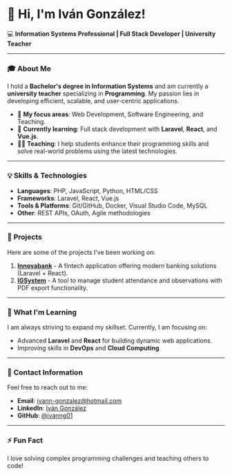 # 👋 Hi, I'm Iván González!

💻 **Information Systems Professional | Full Stack Developer | University Teacher**

---

### 🎓 **About Me**

I hold a **Bachelor's degree in Information Systems** and am currently a **university teacher** specializing in **Programming**. My passion lies in developing efficient, scalable, and user-centric applications.

- 💞️ **My focus areas**: Web Development, Software Engineering, and Teaching.
- 🌱 **Currently learning**: Full stack development with **Laravel**, **React**, and **Vue.js**.
- 👨‍🏫 **Teaching**: I help students enhance their programming skills and solve real-world problems using the latest technologies.

---

### 💡 **Skills & Technologies**

- **Languages**: PHP, JavaScript, Python, HTML/CSS
- **Frameworks**: Laravel, React, Vue.js
- **Tools & Platforms**: Git/GitHub, Docker, Visual Studio Code, MySQL
- **Other**: REST APIs, OAuth, Agile methodologies

---

### 🌟 **Projects**

Here are some of the projects I've been working on:

1. **[Innovabank](https://github.com/ivanng01/InnovaBank)** - A fintech application offering modern banking solutions (Laravel + React).
2. **[IGSystem](https://github.com/ivanng01/igsystem)** - A tool to manage student attendance and observations with PDF export functionality.

---

### 🌱 **What I'm Learning**

I am always striving to expand my skillset. Currently, I am focusing on:

- Advanced **Laravel** and **React** for building dynamic web applications.
- Improving skills in **DevOps** and **Cloud Computing**.

---

### 📧 **Contact Information**

Feel free to reach out to me:

- **Email**: [ivann-gonzalez@hotmail.com](mailto:ivann-gonzalez@hotmail.com)
- **LinkedIn**: [Iván González](https://www.linkedin.com/in/ivandgonzalez/)
- **GitHub**: [@ivanng01](https://github.com/ivanng01)

---

### ⚡ **Fun Fact**

I love solving complex programming challenges and teaching others to code!


